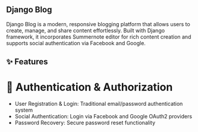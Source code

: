 ## Django Blog

Django Blog is a modern, responsive blogging platform that allows users to create, manage, and share content effortlessly. Built with Django framework, it incorporates Summernote editor for rich content creation and supports social authentication via Facebook and Google.

## ✨ Features
# 🔐 Authentication & Authorization
- User Registration & Login: Traditional email/password authentication system
- Social Authentication: Login via Facebook and Google OAuth2 providers
- Password Recovery: Secure password reset functionality

